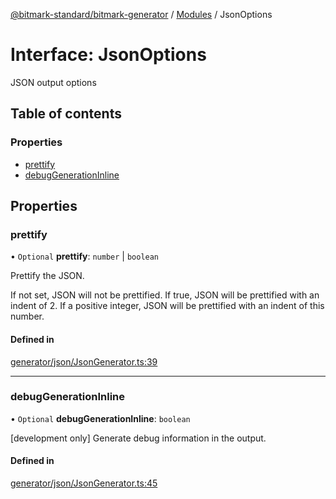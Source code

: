 [@bitmark-standard/bitmark-generator](../API.md) / [Modules](../modules.md) / JsonOptions

# Interface: JsonOptions

JSON output options

## Table of contents

### Properties

- [prettify](JsonOptions.md#prettify)
- [debugGenerationInline](JsonOptions.md#debugGenerationInline)

## Properties

### prettify

• `Optional` **prettify**: `number` \| `boolean`

Prettify the JSON.

If not set, JSON will not be prettified.
If true, JSON will be prettified with an indent of 2.
If a positive integer, JSON will be prettified with an indent of this number.

#### Defined in

[generator/json/JsonGenerator.ts:39](https://github.com/getMoreBrain/bitmark-generator/blob/a7a40de/src/generator/json/JsonGenerator.ts#L39)

___

### debugGenerationInline

• `Optional` **debugGenerationInline**: `boolean`

[development only]
Generate debug information in the output.

#### Defined in

[generator/json/JsonGenerator.ts:45](https://github.com/getMoreBrain/bitmark-generator/blob/a7a40de/src/generator/json/JsonGenerator.ts#L45)
